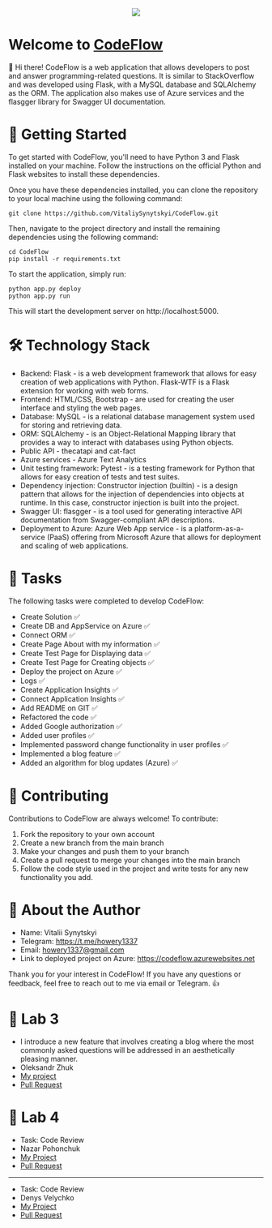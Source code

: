 <p align="center">
  <img src="https://user-images.githubusercontent.com/91220971/224810820-2db86cd9-0fa9-4788-86b4-084db904d12d.png">
</p>

# Welcome to [CodeFlow](https://codeflow.azurewebsites.net)

👋 Hi there! CodeFlow is a web application that allows developers to post and answer programming-related questions. It is similar to StackOverflow and was developed using Flask, with a MySQL database and SQLAlchemy as the ORM. The application also makes use of Azure services and the flasgger library for Swagger UI documentation.

# 🚀 Getting Started
To get started with CodeFlow, you'll need to have Python 3 and Flask installed on your machine. Follow the instructions on the official Python and Flask websites to install these dependencies.

Once you have these dependencies installed, you can clone the repository to your local machine using the following command:

```
git clone https://github.com/VitaliySynytskyi/CodeFlow.git
```

Then, navigate to the project directory and install the remaining dependencies using the following command:

```
cd CodeFlow 
pip install -r requirements.txt
```

To start the application, simply run:

```
python app.py deploy
python app.py run
```


This will start the development server on http://localhost:5000.

# 🛠️ Technology Stack


- Backend: Flask - is a web development framework that allows for easy creation of web applications with Python. Flask-WTF is a Flask extension for working with web forms.
- Frontend: HTML/CSS, Bootstrap - are used for creating the user interface and styling the web pages.
- Database: MySQL - is a relational database management system used for storing and retrieving data.
- ORM: SQLAlchemy - is an Object-Relational Mapping library that provides a way to interact with databases using Python objects.
- Public API - thecatapi and cat-fact
- Azure services - Azure Text Analytics
- Unit testing framework: Pytest - is a testing framework for Python that allows for easy creation of tests and test suites.
- Dependency injection: Constructor injection (builtin) - is a design pattern that allows for the injection of dependencies into objects at runtime. In this case, constructor injection is built into the project.
- Swagger UI: flasgger - is a tool used for generating interactive API documentation from Swagger-compliant API descriptions.
- Deployment to Azure: Azure Web App service - is a platform-as-a-service (PaaS) offering from Microsoft Azure that allows for deployment and scaling of web applications.

# 📝 Tasks

The following tasks were completed to develop CodeFlow:
- Create Solution ✅
- Create DB and AppService on Azure ✅
- Connect ORM ✅
- Create Page About with my information ✅
- Create Test Page for Displaying data ✅
- Create Test Page for Creating objects ✅
- Deploy the project on Azure ✅
- Logs ✅
- Create Application Insights ✅
- Connect Application Insights ✅
- Add README on GIT ✅
- Refactored the code ✅
- Added Google authorization ✅
- Added user profiles ✅
- Implemented password change functionality in user profiles ✅
- Implemented a blog feature ✅
- Added an algorithm for blog updates (Azure) ✅

# 💬 Contributing

Contributions to CodeFlow are always welcome! To contribute:
1. Fork the repository to your own account
2. Create a new branch from the main branch
3. Make your changes and push them to your branch
4. Create a pull request to merge your changes into the main branch
5. Follow the code style used in the project and write tests for any new functionality you add.

# 📝 About the Author

- Name: Vitalii Synytskyi
- Telegram: https://t.me/howery1337
- Email: howery1337@gmail.com
- Link to deployed project on Azure: https://codeflow.azurewebsites.net

Thank you for your interest in CodeFlow! If you have any questions or feedback, feel free to reach out to me via email or Telegram. 👍

# 📒 Lab 3 
- I introduce a new feature that involves creating a blog where the most commonly asked questions will be addressed in an aesthetically pleasing manner.
- Oleksandr Zhuk
- [My project](https://github.com/SashaBeetle/Zhuk.University.Tachka)
- [Pull Request](https://github.com/VitaliySynytskyi/CodeFlow/commit/9959ca204b9be6abd6e9cf9d48819ce9ab3988b5)

# 📒 Lab 4

- Task: Code Review
- Nazar Pohonchuk
- [My Project](https://github.com/npogoncuk/web-project)
- [Pull Request](https://github.com/npogoncuk/CodeFlow/pull/1#pullrequestreview-1442350650)

___
- Task: Code Review
- Denys Velychko
- [My Project](https://github.com/Shushpin/Velychko.LvivUniversity.PersonalProject)
- [Pull Request](https://github.com/Shushpin/CodeFlow/pull/1)

